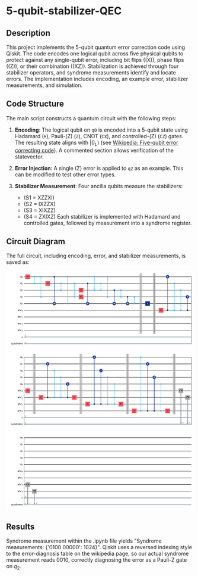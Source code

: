 # 5-qubit-stabilizer-QEC

## Description

This project implements the 5-qubit quantum error correction code using Qiskit. The code encodes one logical qubit across five physical qubits to protect against any single-qubit error, including bit flips (\(X\)), phase flips (\(Z\)), or their combination (\(XZ\)). Stabilization is achieved through four stabilizer operators, and syndrome measurements identify and locate errors. The implementation includes encoding, an example error, stabilizer measurements, and simulation.

## Code Structure

The main script constructs a quantum circuit with the following steps:

1. **Encoding**: The logical qubit on `q0` is encoded into a 5-qubit state using Hadamard (`H`), Pauli-\(Z\) (`Z`), CNOT (`CX`), and controlled-\(Z\) (`CZ`) gates. The resulting state aligns with $|0_L \rangle$ (see [Wikipedia: Five-qubit error correcting code](https://en.wikipedia.org/wiki/Five-qubit_error_correcting_code)). A commented section allows verification of the statevector.

2. **Error Injection**: A single \(Z\) error is applied to `q2` as an example. This can be modified to test other error types.

3. **Stabilizer Measurement**: Four ancilla qubits measure the stabilizers:
   - \(S1 = XZZXI\)
   - \(S2 = IXZZX\)
   - \(S3 = XIXZZ\)
   - \(S4 = ZXIXZ\)
   Each stabilizer is implemented with Hadamard and controlled gates, followed by measurement into a syndrome register.

## Circuit Diagram

The full circuit, including encoding, error, and stabilizer measurements, is saved as:

<p align="center">
  <img src="5qubit.png" width="700"/>
   <i></i>
</p>

## Results

Syndrome measurement within the .ipynb file yields "Syndrome measurements: {'0100 00000': 1024}". Qiskit uses a reversed indexing style to the error-diagnosis table on the wikipedia page, so our actual syndrome measurement reads 0010, correctly diagnosing the error as a Pauli-Z gate on $q_2$.
